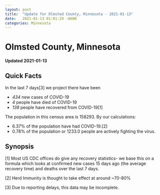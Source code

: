 ```yaml
---
layout: post
title:  "Update for Olmsted County, Minnesota - 2021-01-13"
date:   2021-01-13 01:01:29 -0600
categories: Minnesota
---
```


# Olmsted County, Minnesota
#### Updated 2021-01-13

## Quick Facts

In the last 7 days[3] we project there have been
- *434* new cases of COVID-19
- *4* people have died of COVID-19
- *138* people have recovered from COVID-19[1]

The population in this census area is 158293. By our calculations:
- 6.37% of the population have had COVID-19.[2]
- 0.78% of the population or 1233.0 people are actively fighting the virus.

## Synopsis




[1] Most US CDC offices do give any recovery statistics- we base this on a formula which looks at confirmed new cases
15 days ago (the average recovery time) and deaths over the last 7 days.

[2] Herd Immunity is thought to take effect at around ~70-80%

[3] Due to reporting delays, this data may be incomplete.
 
    